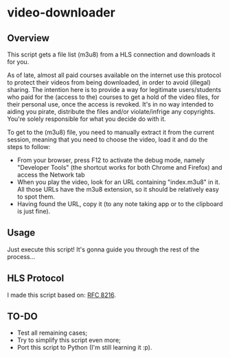 # video-downloader

## Overview

This script gets a file list (m3u8) from a HLS connection and downloads it for you. 

As of late, almost all paid courses available on the internet use this protocol to protect their videos from being downloaded, in order to avoid (illegal) sharing. The intention here is to provide a way for legitimate users/students who paid for the (access to the) courses to get a hold of the video files, for their personal use, once the access is revoked. It's in no way intended to aiding you pirate, distribute the files and/or violate/infrige any copyrights. You're solely responsible for what you decide do with it. 

To get to the (m3u8) file, you need to manually extract it from the current session, meaning that you need to choose the video, load it and do the steps to follow: 

* From your browser, press F12 to activate the debug mode, namely "Developer Tools" (the shortcut works for both Chrome and Firefox) and access the Network tab
* When you play the video, look for an URL containing "index.m3u8" in it. All those URLs have the m3u8 extension, so it should be relatively easy to spot them.
* Having found the URL, copy it (to any note taking app or to the clipboard is just fine).

## Usage

Just execute this script! It's gonna guide you through the rest of the process...

## HLS Protocol

I made this script based on: [RFC 8216](https://tools.ietf.org/html/draft-pantos-http-live-streaming-23).

## TO-DO

* Test all remaining cases;
* Try to simplify this script even more;
* Port this script to Python (I'm still learning it :p).
